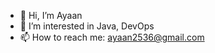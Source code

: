 - 👋 Hi, I’m Ayaan
- 👀 I’m interested in Java, DevOps
- 📫 How to reach me: ayaan2536@gmail.com

<!---
itsjustayaan/itsjustayaan is a ✨ special ✨ repository because its `README.md` (this file) appears on your GitHub profile.
You can click the Preview link to take a look at your changes.
- 🌱 I’m currently learning App Development
--->
